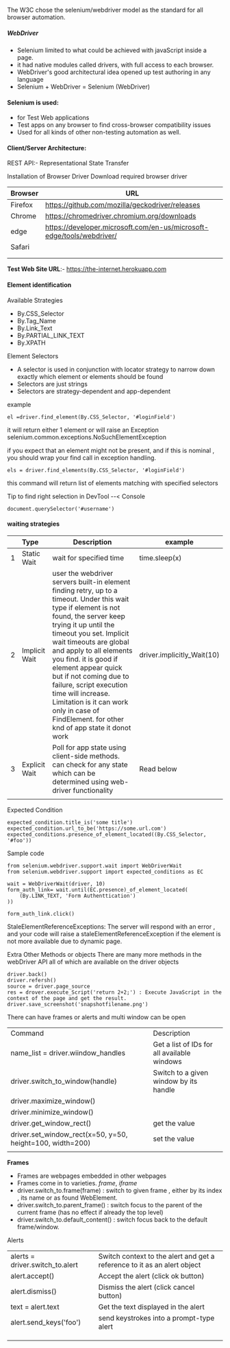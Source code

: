The W3C chose the selenium/webdriver model as the standard for all browser automation.
##### WebDriver
- Selenium limited to what could be achieved with javaScript inside a page. 
- it had native modules called drivers, with full access to each browser.
- WebDriver's good architectural idea opened up test authoring in any language
- Selenium + WebDriver = Selenium (WebDriver)

#### Selenium is used:
- for Test Web applications
- Test apps on any browser to find cross-browser compatibility issues
- Used for all kinds of other non-testing automation as well.

#### Client/Server Architecture:
REST API:- Representational State Transfer

Installation of Browser Driver
Download required browser driver

| Browser | URL                                                                   |
| ------- | --------------------------------------------------------------------- |
| Firefox | https://github.com/mozilla/geckodriver/releases                       |
| Chrome  | https://chromedriver.chromium.org/downloads                           |
| edge    | https://developer.microsoft.com/en-us/microsoft-edge/tools/webdriver/ |
| Safari  |                                                                       |
|         |                                                                       |
|         |                                                                       |


**Test Web Site URL**:- https://the-internet.herokuapp.com


#### Element identification
Available Strategies
- By.CSS_Selector
- By.Tag_Name
- By.Link_Text
- By.PARTIAL_LINK_TEXT
- By.XPATH

Element Selectors
- A selector is used in conjunction with locator strategy to narrow down exactly which element or elements should be found
- Selectors are just strings
- Selectors are strategy-dependent and app-dependent

example
```
el =driver.find_element(By.CSS_Selector, '#loginField')
```
it will return either 1 element or will raise an Exception
selenium.common.exceptions.NoSuchElementException

if you expect that an element might not be present, and if this is nominal , you should wrap your find call in exception handling.

```
els = driver.find_elements(By.CSS_Selector, '#loginField')
```
this command will return list of elements matching with specified selectors


Tip to find right selection
in DevTool --< Console
```
document.querySelector('#username')
```

#### waiting strategies

|     | Type          | Description                                                                                                                                                                                                                                                                                                                                                                                                                                                        | example                    |
| :-- | :------------ | ------------------------------------------------------------------------------------------------------------------------------------------------------------------------------------------------------------------------------------------------------------------------------------------------------------------------------------------------------------------------------------------------------------------------------------------------------------------ | -------------------------- |
| 1   | Static Wait   | wait for specified time                                                                                                                                                                                                                                                                                                                                                                                                                                            | time.sleep(x)              |
| 2   | Implicit Wait | user the webdriver servers built-in element finding retry, up to a timeout.  Under this wait type if element is not found, the server keep trying it up until the timeout you set. Implicit wait timeouts are global and apply to all elements you find. it is good if element appear quick but if not coming due to failure, script execution time will increase. Limitation is it can work only in case of FindElement. for other knd of app state it donot work | driver.implicitly_Wait(10) |
| 3   | Explicit Wait | Poll for app state using client-side methods. can check for any state which can be determined using web-driver functionality                                                                                                                                                                                                                                                                                                                                       | Read below                 |
|     |               |                                                                                                                                                                                                                                                                                                                                                                                                                                                                    |                            |
Expected Condition
```
expected_condition.title_is('some title')
expected_condition.url_to_be('https://some.url.com')
expected_conditions.presence_of_element_located((By.CSS_Selector, '#foo'))
```

Sample code
```
from selenium.webdriver.support.wait import WebDriverWait
from selenium.webdriver.support import expected_conditions as EC

wait = WebDriverWait(driver, 10)
form_auth_link= wait.until(EC.presence)_of_element_located(
	(By.LINK_TEXT, 'Form Authenttication')
))

form_auth_link.click()

```

StaleElementReferenceExceptions:
The server will respond with an error , and your code will raise a staleElementReferenceException if the element is not more available due to dynamic page.

Extra Other Methods or objects
There are many more methods in the webDriver API all of which are available on the driver objects
```
driver.back()
driver.refersh()
source = driver.page_source
res = drover.execute_Script('return 2+2;') : Execute JavaScript in the context of the page and get the result.
driver.save_screenshot('snapshotfilename.png')
```
There can have frames or alerts and multi window can be open


|                                                           |                                             |
| --------------------------------------------------------- | ------------------------------------------- |
| Command                                                   | Description                                 |
| name_list = driver.wiindow_handles                        | Get a list of IDs for all available windows |
| driver.switch_to_window(handle)                           | Switch to a given window by its handle      |
| driver.maximize_window()                                  |                                             |
| driver.minimize_window()                                  |                                             |
| driver.get_window_rect()                                  | get the value                               |
| driver.set_window_rect(x=50, y=50, height=100, width=200) | set the value                               |
|                                                           |                                             |


**Frames**
- Frames are webpages embedded in other webpages
- Frames come in to varieties. *frame*, *iframe*
- driver.switch_to.frame(frame) : switch to given frame , either by its index , its name or as found WebElement.
- driver.switch_to.parent_frame() : switch focus to the parent of the current frame (has no effect if already the top level)
- driver.switch_to.default_content() : switch focus back to the default frame/window.

Alerts


|                                 |                                                                          |
| ------------------------------- | ------------------------------------------------------------------------ |
| alerts = driver.switch_to.alert | Switch context to the alert and get a reference to it as an alert object |
| alert.accept()                  | Accept the alert (click ok button)                                       |
| alert.dismiss()                 | Dismiss the alert (click cancel button)                                  |
| text = alert.text               | Get the text displayed in the alert                                      |
| alert.send_keys('foo')          | send keystrokes into a prompt-type alert                                 |
|                                 |                                                                          |
|                                 |                                                                          |
|                                 |                                                                          |
